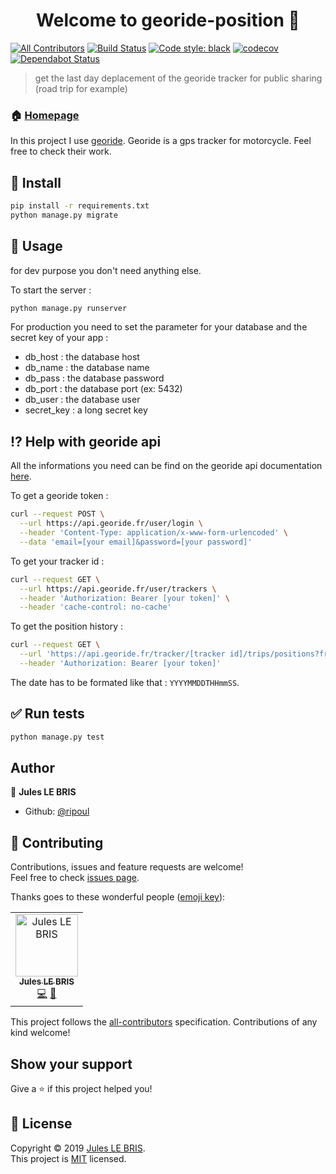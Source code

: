 <h1 align="center">Welcome to georide-position 👋</h1>

[![All Contributors](https://img.shields.io/badge/all_contributors-1-orange.svg?style=flat-square)](#Contributing)
[![Build Status](https://travis-ci.org/ripoul/georide-position.svg?branch=master)](https://travis-ci.org/ripoul/georide-position)
[![Code style: black](https://img.shields.io/badge/code%20style-black-000000.svg)](https://github.com/python/black)
[![codecov](https://codecov.io/gh/ripoul/georide-position/branch/master/graph/badge.svg)](https://codecov.io/gh/ripoul/georide-position)
[![Dependabot Status](https://api.dependabot.com/badges/status?host=github&repo=ripoul/georide-position)](https://dependabot.com)

> get the last day deplacement of the georide tracker for public sharing (road trip for example)

### 🏠 [Homepage](https://georide.ripoul.fr)

In this project I use [georide](https://georide.fr/). Georide is a gps tracker for motorcycle. Feel free to check their work. 

## :hammer: Install

```sh
pip install -r requirements.txt
python manage.py migrate
```

## :wrench: Usage

for dev purpose you don't need anything else.

To start the server : 

```sh
python manage.py runserver
```

For production you need to set the parameter for your database and the secret key of your app : 
- db_host : the database host
- db_name : the database name
- db_pass : the database password
- db_port : the database port (ex: 5432)
- db_user : the database user 
- secret_key : a long secret key

## :interrobang: Help with georide api

All the informations you need can be find on the georide api documentation [here](https://api.georide.fr/).

To get a georide token : 
```sh
curl --request POST \
  --url https://api.georide.fr/user/login \
  --header 'Content-Type: application/x-www-form-urlencoded' \
  --data 'email=[your email]&password=[your password]'
```

To get your tracker id : 
```sh
curl --request GET \
  --url https://api.georide.fr/user/trackers \
  --header 'Authorization: Bearer [your token]' \
  --header 'cache-control: no-cache'
```

To get the position history : 
```sh
curl --request GET \
  --url 'https://api.georide.fr/tracker/[tracker id]/trips/positions?from=[start date]&to=[end date]' \
  --header 'Authorization: Bearer [your token]'
```
The date has to be formated like that : `YYYYMMDDTHHmmSS`.

## :white_check_mark: Run tests

```sh
python manage.py test
```

## Author

👤 **Jules LE BRIS**

* Github: [@ripoul](https://github.com/ripoul)

## 🤝 Contributing

Contributions, issues and feature requests are welcome!<br />Feel free to check [issues page](https://github.com/ripoul/georide-position/issues).

Thanks goes to these wonderful people ([emoji key](https://allcontributors.org/docs/en/emoji-key)):

<!-- ALL-CONTRIBUTORS-LIST:START - Do not remove or modify this section -->
<!-- prettier-ignore -->
<table>
  <tr>
    <td align="center"><a href="https://github.com/ripoul"><img src="https://avatars3.githubusercontent.com/u/23215341?v=4" width="100px;" alt="Jules LE BRIS"/><br /><sub><b>Jules LE BRIS</b></sub></a><br /><a href="https://github.com/ripoul/georide-position/commits?author=ripoul" title="Code">💻</a> <a href="#maintenance-ripoul" title="Maintenance">🚧</a></td>
  </tr>
</table>

<!-- ALL-CONTRIBUTORS-LIST:END -->

This project follows the [all-contributors](https://github.com/all-contributors/all-contributors) specification. Contributions of any kind welcome!

## Show your support

Give a ⭐️ if this project helped you!

## 📝 License

Copyright © 2019 [Jules LE BRIS](https://github.com/ripoul).<br />
This project is [MIT](https://github.com/ripoul/georide-position/blob/master/LICENSE) licensed.
